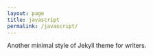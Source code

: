 ```yaml
---
layout: page
title: javascript
permalink: /javascript/
---
```


Another minimal style of Jekyll theme for writers.
